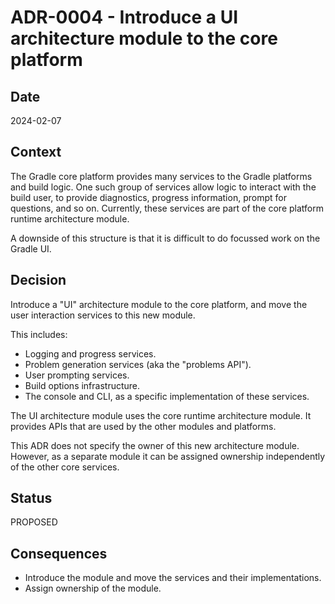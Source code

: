# ADR-0004 - Introduce a UI architecture module to the core platform

## Date

2024-02-07

## Context

The Gradle core platform provides many services to the Gradle platforms and build logic. One such group of services allow logic to interact with the build user, to provide diagnostics, progress information, prompt for questions, and so on. Currently, these services are part of the core platform runtime architecture module.

A downside of this structure is that it is difficult to do focussed work on the Gradle UI.

## Decision

Introduce a "UI" architecture module to the core platform, and move the user interaction services to this new module.

This includes:

- Logging and progress services.
- Problem generation services (aka the "problems API").
- User prompting services.
- Build options infrastructure.
- The console and CLI, as a specific implementation of these services.

The UI architecture module uses the core runtime architecture module. It provides APIs that are used by the other modules and platforms. 

This ADR does not specify the owner of this new architecture module. However, as a separate module it can be assigned ownership independently of the other core services.

## Status

PROPOSED

## Consequences

- Introduce the module and move the services and their implementations.
- Assign ownership of the module.
